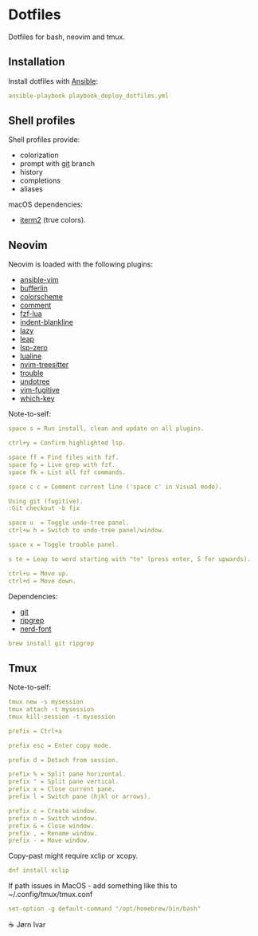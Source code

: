 # Dotfiles
Dotfiles for bash, neovim and tmux.

## Installation 
Install dotfiles with [Ansible](https://github.com/ansible/ansible):
```YAML
ansible-playbook playbook_deploy_dotfiles.yml
```

## Shell profiles
Shell profiles provide:
- colorization
- prompt with [git](https://github.com/git/git) branch
- history
- completions
- aliases

macOS dependencies:
- [iterm2](https://github.com/gnachman/iTerm2) (true colors).

## Neovim
Neovim is loaded with the following plugins:
- [ansible-vim](https://github.com/pearofducks/ansible-vim)
- [bufferlin](https://github.com/akinsho/bufferline.nvim)
- [colorscheme](https://github.com/folke/tokyonight.nvim)
- [comment](https://github.com/numToStr/Comment.nvim)
- [fzf-lua](https://github.com/ibhagwan/fzf-lua)
- [indent-blankline](https://github.com/lukas-reineke/indent-blankline.nvim)
- [lazy](https://github.com/folke/lazy.nvim)
- [leap](https://github.com/ggandor/leap.nvim)
- [lsp-zero](https://github.com/VonHeikemen/lsp-zero.nvim)
- [lualine](https://github.com/nvim-lualine/lualine.nvim)
- [nvim-treesitter](https://github.com/nvim-treesitter/nvim-treesitter)
- [trouble](https://github.com/folke/trouble.nvim)
- [undotree](https://github.com/mbbill/undotree)
- [vim-fugitive](https://github.com/tpope/vim-fugitive)
- [which-key](https://github.com/folke/which-key.nvim)

Note-to-self:
```YAML
space s = Run install, clean and update on all plugins.

ctrl+y = Confirm highlighted lsp.

space ff = Find files with fzf.
space fg = Live grep with fzf.
space fk = List all fzf commands.

space c c = Comment current line ('space c' in Visual mode).

Using git (fugitive).
:Git checkout -b fix

space u  = Toggle undo-tree panel.
ctrl+w h = Switch to undo-tree panel/window. 

space x = Toggle trouble panel.

s te = Leap to word starting with "te" (press enter, S for upwards).

ctrl+u = Move up.
ctrl+d = Move down.
```
Dependencies:
- [git](https://github.com/git/git)
- [ripgrep](https://github.com/BurntSushi/ripgrep)
- [nerd-font](https://github.com/ryanoasis/nerd-fonts)
```YAML
brew install git ripgrep
```

## Tmux

Note-to-self:
```YAML
tmux new -s mysession
tmux attach -t mysession
tmux kill-session -t mysession

prefix = Ctrl+a

prefix esc = Enter copy mode. 

prefix d = Detach from session.

prefix % = Split pane horizontal.
prefix " = Split pane vertical.
prefix x = Close current pane.
prefix l = Switch pane (hjkl or arrows).

prefix c = Create window.
prefix n = Switch window.
prefix & = Close window.
prefix , = Rename window.
prefix - = Move window.

```
Copy-past might require xclip or xcopy.
```YAML
dnf install xclip
```
If path issues in MacOS - add something like this to ~/.config/tmux/tmux.conf
```YAML
set-option -g default-command "/opt/homebrew/bin/bash"
```

☕️ Jørn Ivar
